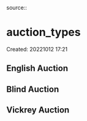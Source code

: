 source:: 

# auction_types
Created: 20221012 17:21


## English Auction


## Blind Auction


## Vickrey Auction
